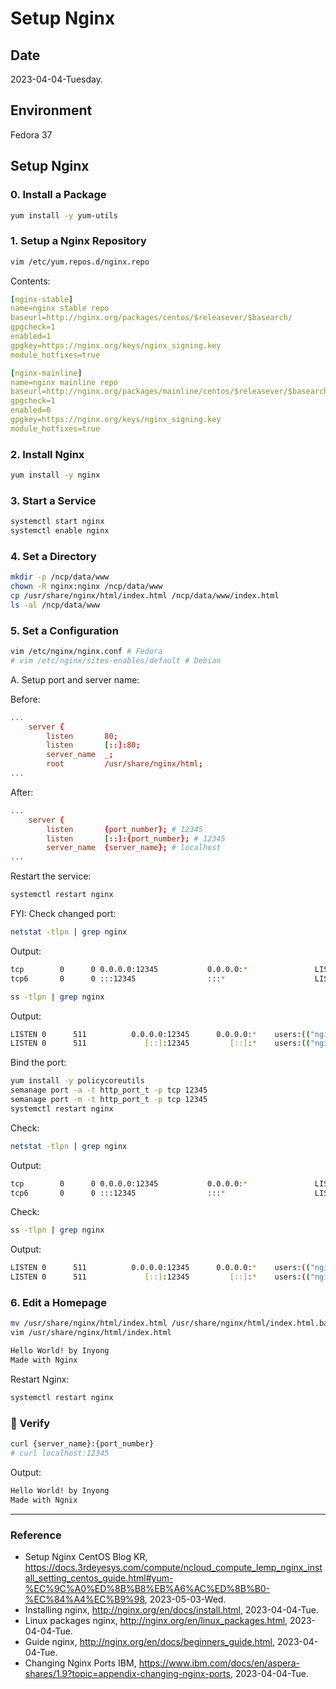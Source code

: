 # Setup Nginx

## Date

2023-04-04-Tuesday.

## Environment

Fedora 37

## Setup Nginx

### 0. Install a Package

```Bash
yum install -y yum-utils
```

### 1. Setup a Nginx Repository

```Bash
vim /etc/yum.repos.d/nginx.repo
```

Contents:

```yaml
[nginx-stable]
name=nginx stable repo
baseurl=http://nginx.org/packages/centos/$releasever/$basearch/
gpgcheck=1
enabled=1
gpgkey=https://nginx.org/keys/nginx_signing.key
module_hotfixes=true

[nginx-mainline]
name=nginx mainline repo
baseurl=http://nginx.org/packages/mainline/centos/$releasever/$basearch/
gpgcheck=1
enabled=0
gpgkey=https://nginx.org/keys/nginx_signing.key
module_hotfixes=true
```

### 2. Install Nginx

```Bash
yum install -y nginx
```

### 3. Start a Service

```Bash
systemctl start nginx
systemctl enable nginx
```

### 4. Set a Directory

```Bash
mkdir -p /ncp/data/www
chown -R nginx:nginx /ncp/data/www
cp /usr/share/nginx/html/index.html /ncp/data/www/index.html
ls -al /ncp/data/www
```

### 5. Set a Configuration

```Bash
vim /etc/nginx/nginx.conf # Fedora
# vim /etc/nginx/sites-enables/default # Debian
```

A. Setup port and server name:

Before:

```conf
...
    server {
        listen       80;
        listen       [::]:80;
        server_name  _;
        root         /usr/share/nginx/html;
...
```

After:

```conf
...
    server {
        listen       {port_number}; # 12345
        listen       [::]:{port_number}; # 12345
        server_name  {server_name}; # localhost
...
```

Restart the service:

```Bash
systemctl restart nginx
```

FYI: Check changed port:

```Bash
netstat -tlpn | grep nginx
```

Output:

```Bash
tcp        0      0 0.0.0.0:12345           0.0.0.0:*               LISTEN      137648/nginx: maste
tcp6       0      0 :::12345                :::*                    LISTEN      137648/nginx: maste
```

```Bash
ss -tlpn | grep nginx
```

Output:

```Bash
LISTEN 0      511          0.0.0.0:12345      0.0.0.0:*    users:(("nginx",pid=137660,fd=8),("nginx",pid=137659,fd=8),("nginx",pid=137658,fd=8),("nginx",pid=137657,fd=8),("nginx",pid=137656,fd=8),("nginx",pid=137655,fd=8),("nginx",pid=137654,fd=8),("nginx",pid=137653,fd=8),("nginx",pid=137652,fd=8),("nginx",pid=137651,fd=8),("nginx",pid=137650,fd=8),("nginx",pid=137649,fd=8),("nginx",pid=137648,fd=8))                     
LISTEN 0      511             [::]:12345         [::]:*    users:(("nginx",pid=137660,fd=9),("nginx",pid=137659,fd=9),("nginx",pid=137658,fd=9),("nginx",pid=137657,fd=9),("nginx",pid=137656,fd=9),("nginx",pid=137655,fd=9),("nginx",pid=137654,fd=9),("nginx",pid=137653,fd=9),("nginx",pid=137652,fd=9),("nginx",pid=137651,fd=9),("nginx",pid=137650,fd=9),("nginx",pid=137649,fd=9),("nginx",pid=137648,fd=9))
```

Bind the port:

```Bash
yum install -y policycoreutils
semanage port -a -t http_port_t -p tcp 12345
semanage port -m -t http_port_t -p tcp 12345
systemctl restart nginx
```

Check:

```Bash
netstat -tlpn | grep nginx
```

Output:

```Bash
tcp        0      0 0.0.0.0:12345           0.0.0.0:*               LISTEN      137776/nginx: maste
tcp6       0      0 :::12345                :::*                    LISTEN      137776/nginx: maste
```

Check:

```Bash
ss -tlpn | grep nginx
```

Output:

```Bash
LISTEN 0      511          0.0.0.0:12345      0.0.0.0:*    users:(("nginx",pid=137788,fd=8),("nginx",pid=137787,fd=8),("nginx",pid=137786,fd=8),("nginx",pid=137785,fd=8),("nginx",pid=137784,fd=8),("nginx",pid=137783,fd=8),("nginx",pid=137782,fd=8),("nginx",pid=137781,fd=8),("nginx",pid=137780,fd=8),("nginx",pid=137779,fd=8),("nginx",pid=137778,fd=8),("nginx",pid=137777,fd=8),("nginx",pid=137776,fd=8))
LISTEN 0      511             [::]:12345         [::]:*    users:(("nginx",pid=137788,fd=9),("nginx",pid=137787,fd=9),("nginx",pid=137786,fd=9),("nginx",pid=137785,fd=9),("nginx",pid=137784,fd=9),("nginx",pid=137783,fd=9),("nginx",pid=137782,fd=9),("nginx",pid=137781,fd=9),("nginx",pid=137780,fd=9),("nginx",pid=137779,fd=9),("nginx",pid=137778,fd=9),("nginx",pid=137777,fd=9),("nginx",pid=137776,fd=9))
```

### 6. Edit a Homepage

```Bash
mv /usr/share/nginx/html/index.html /usr/share/nginx/html/index.html.backup
vim /usr/share/nginx/html/index.html
```

```html
Hello World! by Inyong
Made with Nginx
```

Restart Nginx:

```Bash
systemctl restart nginx
```

### :tada: Verify

```Bash
curl {server_name}:{port_number}
# curl localhost:12345
```

Output:

```Bash
Hello World! by Inyong
Made with Ngnix
```

---

### Reference
- Setup Nginx CentOS Blog KR, https://docs.3rdeyesys.com/compute/ncloud_compute_lemp_nginx_install_setting_centos_guide.html#yum-%EC%9C%A0%ED%8B%B8%EB%A6%AC%ED%8B%B0-%EC%84%A4%EC%B9%98, 2023-05-03-Wed.
- Installing nginx, http://nginx.org/en/docs/install.html, 2023-04-04-Tue.
- Linux packages nginx, http://nginx.org/en/linux_packages.html, 2023-04-04-Tue.
- Guide nginx, http://nginx.org/en/docs/beginners_guide.html, 2023-04-04-Tue.
- Changing Nginx Ports IBM, https://www.ibm.com/docs/en/aspera-shares/1.9?topic=appendix-changing-nginx-ports, 2023-04-04-Tue.
